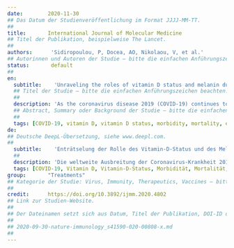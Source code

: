 ```yaml
---
date:        2020-11-30
## Das Datum der Studienveröffentlichung im Format JJJJ-MM-TT.
##
title:       International Journal of Molecular Medicine
## Titel der Publikation, beispielweise The Lancet.
##
authors:      'Sidiropoulou, P, Docea, AO, Nikolaou, V, et al.'
## Autorinnen und Autoren der Studie – bitte die einfachen Anführungszeichen beachten!
status:       default
##
en:
  subtitle:    'Unraveling the roles of vitamin D status and melanin during Covid‑19'
  ## Titel der Studie – bitte die einfachen Anführungszeichen beachten!
  ##
  description: 'As the coronavirus disease 2019 (COVID‑19) continues to spread worldwide, it has become evident that the morbidity and mortality rates clearly vary across nations. Although several factors may account for this disparity, striking differences within and between populations indicate that ethnicity might impact COVID‑19 clinical outcomes, reflecting the ’color of disease’. Therefore, the role of key biological variables that could interplay with viral spreading and severity indices has attracted increasing attention, particularly among non‑Caucasian populations. Although the links between vitamin D status and the incidence and severity of COVID-19 remain elusive, several lines of emerging evidence suggest that vitamin D signaling, targeting several immune‑mediated pathways, may offer potential benefits at different stages of SARS-CoV-2 infection. Given that the vitamin D status is modulated by several intrinsic and extrinsic factors, including skin type (pigmentation), melanin polymers may also play a role in variable COVID‑19 outcomes among diverse population settings. Moreover, apart from the well‑known limiting effects of melanin on the endogenous production of vitamin D, the potential crosstalk between the pigmentary and immune system may also require special attention concerning the current pandemic. The present review article aimed to shed light on a range of mostly overlooked host factors, such as vitamin D status and melanin pigments, that may influence the course and outcome of COVID‑19.'
  ## Abstract, Summary oder Background der Studie – bitte die einfachen Anführungszeichen beachten!
  ##
  tags: [COVID-19, vitamin D, vitamin D status, morbidity, mortality, ethnicity]
de: 
## Deutsche DeepL-Übersetzung, siehe www.deepl.com.
##
  subtitle:    'Enträtselung der Rolle des Vitamin-D-Status und des Melanins bei Covid-19'
  ##
  description: 'Die weltweite Ausbreitung der Coronavirus-Krankheit 2019 (COVID-19) hat gezeigt, dass die Morbiditäts- und Mortalitätsraten in den einzelnen Ländern deutlich variieren. Obwohl mehrere Faktoren für diese Disparität verantwortlich sein können, deuten die auffälligen Unterschiede innerhalb und zwischen Populationen darauf hin, dass die ethnische Zugehörigkeit einen Einfluss auf die klinischen Ergebnisse von COVID-19 haben könnte, was die "Farbe der Krankheit" widerspiegelt. Daher hat die Rolle biologischer Schlüsselvariablen, die mit den Indizes für die virale Ausbreitung und den Schweregrad der Erkrankung zusammenspielen könnten, zunehmende Aufmerksamkeit auf sich gezogen, insbesondere bei nicht-kaukasischen Bevölkerungsgruppen. Obwohl die Zusammenhänge zwischen dem Vitamin-D-Status und dem Auftreten und dem Schweregrad von COVID-19 nach wie vor schwer zu erkennen sind, deuten mehrere neue Erkenntnisse darauf hin, dass die Vitamin-D-Signalgebung, die auf verschiedene immunvermittelte Signalwege abzielt, in verschiedenen Stadien der SARS-CoV-2-Infektion potenzielle Vorteile bieten könnte. Da der Vitamin-D-Status durch verschiedene intrinsische und extrinsische Faktoren, einschließlich des Hauttyps (Pigmentierung), moduliert wird, könnten Melaninpolymere auch eine Rolle bei den unterschiedlichen COVID-19-Ergebnissen in verschiedenen Bevölkerungsgruppen spielen. Abgesehen von den bekannten begrenzenden Effekten von Melanin auf die endogene Vitamin-D-Produktion muss bei der aktuellen Pandemie auch die potenzielle Wechselwirkung zwischen Pigmentierung und Immunsystem besonders beachtet werden. Der vorliegende Übersichtsartikel zielt darauf ab, eine Reihe von meist übersehenen Wirtsfaktoren wie den Vitamin-D-Status und die Melaninpigmente zu beleuchten, die den Verlauf und das Ergebnis von COVID-19 beeinflussen können.'
  tags: [COVID-19, Vitamin D, Vitamin-D-Status, Morbidität, Mortalität, Ethnizität]
group:       "Treatments"
## Kategorie der Studie: Virus, Immunity, Therapeutics, Vaccines – bitte die Anführungszeichen beachten!
##
credit:      https://doi.org/10.3892/ijmm.2020.4802
## Link zur Studien-Website.
##
## Der Dateinamen setzt sich aus Datum, Titel der Publikation, DOI-ID der Studie (nach dem letzten Slash) und der Dateiendung zusammen. Bitte den Unterstrich vor der DOI-ID beachten!
##
## 2020-09-30-nature-immunology_s41590-020-00808-x.md
##
---
```

<object data="{{ page.link }}" style='height:calc(100vh - 400px); width: 100%' type='application/pdf'></object>
